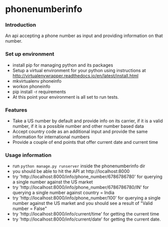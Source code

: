 # phonenumberinfo

### Introduction
An api accepting a phone number as input and providing information on that number.

### Set up environment
* install pip for managing python and its packages
* Setup a virtual environment for your python using instructions at http://virtualenvwrapper.readthedocs.io/en/latest/install.html
* mkvirtualenv phoneinfo
* workon phoneinfo
* pip install -r requirements
* At this point your environment is all set to run tests.

### Features
* Take a US number by default and provide info on its carrier, if it is a valid number, if it is a possible number and other number based data
* Accept country code as an additional input and provide the  same information for international numbers
* Provide a couple of end points that offer current date and current time

### Usage information
* run ```python manage.py runserver``` inside the phonenumberinfo dir
* you should be able to hit the API at http://localhost:8000
* try 'http://localhost:8000/info/phone_number/6786786780' for querying a single number against the US market
* try 'http://localhost:8000/info/phone_number/6786786780/IN' for querying a single number against country = India
* try 'http://localhost:8000/info/phone_number/100' for querying a single number against the US market and you should see a result of "Valid number = False"
* try 'http://localhost:8000/info/current/time' for getting the current time
* try 'http://localhost:8000/info/current/date' for getting the current date.
